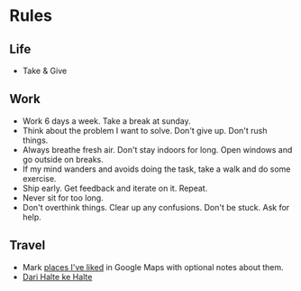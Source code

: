Rules
=====

Life
----

-	Take & Give

Work
----

-	Work 6 days a week. Take a break at sunday.
-	Think about the problem I want to solve. Don't give up. Don't rush things.
-	Always breathe fresh air. Don't stay indoors for long. Open windows and go outside on breaks.
-	If my mind wanders and avoids doing the task, take a walk and do some exercise.
-	Ship early. Get feedback and iterate on it. Repeat.
-	Never sit for too long.
-	Don't overthink things. Clear up any confusions. Don't be stuck. Ask for help.

Travel
------

-	Mark [places I've liked](https://goo.gl/maps/c388tugi1f41PWCB8) in Google Maps with optional notes about them.
- [Dari Halte ke Halte](https://www.google.com/maps/d/viewer?mid=1hzwnGubAZSHZRJqWcvyp5C2UUlAHSyqp&shorturl=1)
